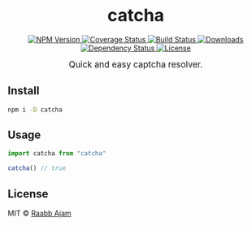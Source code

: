 <big><h1 align="center">catcha</h1></big>

<p align="center">
  <a href="https://npmjs.org/package/catcha">
    <img src="https://img.shields.io/npm/v/catcha.svg?style=flat-square"
         alt="NPM Version">
  </a>

  <a href="https://coveralls.io/r/raabbajam/catcha">
    <img src="https://img.shields.io/coveralls/raabbajam/catcha.svg?style=flat-square"
         alt="Coverage Status">
  </a>

  <a href="https://travis-ci.org/raabbajam/catcha">
    <img src="https://img.shields.io/travis/raabbajam/catcha.svg?style=flat-square"
         alt="Build Status">
  </a>

  <a href="https://npmjs.org/package/catcha">
    <img src="http://img.shields.io/npm/dm/catcha.svg?style=flat-square"
         alt="Downloads">
  </a>

  <a href="https://david-dm.org/raabbajam/catcha.svg">
    <img src="https://david-dm.org/raabbajam/catcha.svg?style=flat-square"
         alt="Dependency Status">
  </a>

  <a href="https://github.com/raabbajam/catcha/blob/master/LICENSE">
    <img src="https://img.shields.io/npm/l/catcha.svg?style=flat-square"
         alt="License">
  </a>
</p>

<p align="center"><big>
Quick and easy captcha resolver.
</big></p>


## Install

```sh
npm i -D catcha
```

## Usage

```js
import catcha from "catcha"

catcha() // true
```

## License

MIT © [Raabb Ajam](http://github.com/raabbajam)

[npm-url]: https://npmjs.org/package/catcha
[npm-image]: https://img.shields.io/npm/v/catcha.svg?style=flat-square

[travis-url]: https://travis-ci.org/raabbajam/catcha
[travis-image]: https://img.shields.io/travis/raabbajam/catcha.svg?style=flat-square

[coveralls-url]: https://coveralls.io/r/raabbajam/catcha
[coveralls-image]: https://img.shields.io/coveralls/raabbajam/catcha.svg?style=flat-square

[depstat-url]: https://david-dm.org/raabbajam/catcha
[depstat-image]: https://david-dm.org/raabbajam/catcha.svg?style=flat-square

[download-badge]: http://img.shields.io/npm/dm/catcha.svg?style=flat-square
